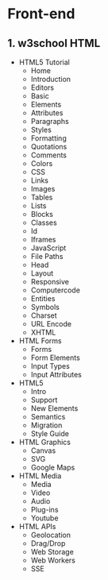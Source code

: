 # Front-end
## 1. w3school HTML 
  * HTML5 Tutorial
      * Home
      * Introduction
      * Editors
      * Basic
      * Elements
      * Attributes
      * Paragraphs
      * Styles
      * Formatting
      * Quotations
      * Comments
      * Colors
      * CSS
      * Links
      * Images
      * Tables
      * Lists
      * Blocks
      * Classes
      * Id
      * Iframes
      * JavaScript
      * File Paths
      * Head
      * Layout
      * Responsive
      * Computercode
      * Entities
      * Symbols
      * Charset
      * URL Encode
      * XHTML
  * HTML Forms
      * Forms
      * Form Elements
      * Input Types
      * Input Attributes
  * HTML5
      * Intro
      * Support
      * New Elements
      * Semantics
      * Migration
      * Style Guide
  * HTML Graphics
      * Canvas
      * SVG
      * Google Maps
  * HTML Media
      * Media
      * Video
      * Audio
      * Plug-ins
      * Youtube
  * HTML APIs
      * Geolocation
      * Drag/Drop
      * Web Storage
      * Web Workers
      * SSE
